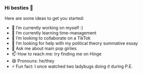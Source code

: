 ### Hi besties 👋

Here are some ideas to get you started:

- 🔭 I’m currently working on myself :)
- 🌱 I’m currently learning time-management
- 👯 I’m looking to collaborate on a TikTok
- 🤔 I’m looking for help with my political theory summative essay
- 💬 Ask me about main pop girlies
- 📫 How to reach me: try finding me on Hinge
- 😄 Pronouns: he/they
- ⚡ Fun fact: I once watched two ladybugs doing *it* during P.E.

<!--
**beachball-boop/beachball-boop** is a ✨ _special_ ✨ repository because its `README.md` (this file) appears on your GitHub profile.

Here are some ideas to get you started:

- 🔭 I’m currently working on ...
- 🌱 I’m currently learning ...
- 👯 I’m looking to collaborate on ...
- 🤔 I’m looking for help with ...
- 💬 Ask me about ...
- 📫 How to reach me: ...
- 😄 Pronouns: ...
- ⚡ Fun fact: ...
-->
